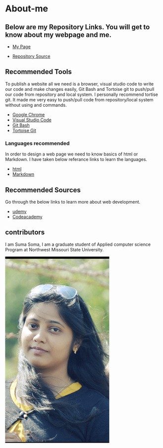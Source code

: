 # About-me
## Below are my Repository Links. You will get to know about my webpage and me.
* [My Page](https://suma-gitrep.github.io/about-me/)

* [Repository Source](https://github.com/suma-gitrep/about-me.git)



## Recommended Tools
To publish a website all we need is a browser, visual studio code to write our code and make changes easily, Git Bash and Tortoise git to push/pull our code from repository and local system. I personally recommend tortise git. It made me very easy to push/pull code from repository/local system without using and commands.
* [Google Chrome](https://www.google.com/chrome/?brand=CHBD&gclid=Cj0KCQjw753rBRCVARIsANe3o460a2eQWalm9l07dAQtspcqNWSrGRG_e0Hgm7tJZyZiGTvYJOeIFHcaAq7KEALw_wcB&gclsrc=aw.ds)
* [Visual Studio Code](https://code.visualstudio.com/)
* [Git Bash](https://git-scm.com/downloads)
* [Tortoise Git](https://tortoisegit.org/)

### Languages recommended
In order to design a web page we need to know basics of html or Markdown. I have taken below referance links to learn the languages.
* [html](https://www.w3schools.com/html/)
* [Markdown](https://www.markdownguide.org/basic-syntax)

## Recommended Sources
Go through the below links to learn more about web development.
* [udemy](https://www.udemy.com/)
* [ Codeacademy](https://www.codecademy.com/)

## contributors
I am Suma Soma, I am a graduate student of Applied computer science Program at Northwest Missouri State University. 

![suma](IMG_5307.PNG)